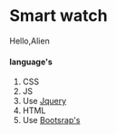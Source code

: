 # Smart watch
 
Hello,Alien
#### language's

1. CSS
2. JS
3. Use [Jquery](https://Jquery.com "Jquery")
4. HTML
5. Use [Bootsrap's](https://getbootstrap.com/docs/4.3/getting-started/introduction/ "Bootsrap's!")
